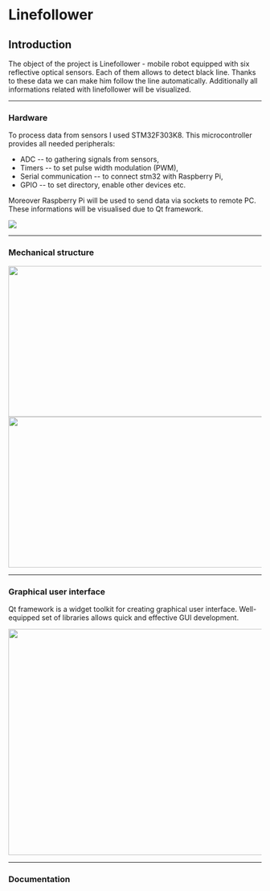 # Linefollower

## Introduction
The object of the project is Linefollower - mobile robot equipped with six reflective optical sensors. Each of them allows to detect black line. Thanks to these data we can make him follow the line automatically. Additionally all informations related with linefollower will be visualized. 

****
### Hardware
To process data from sensors I used STM32F303K8. This microcontroller provides all needed peripherals:
* ADC -- to gathering signals from sensors,
* Timers -- to set pulse width modulation (PWM),
* Serial communication -- to connect stm32 with Raspberry Pi,
* GPIO -- to set directory, enable other devices etc.

Moreover Raspberry Pi will be used to send data via sockets to remote PC. These informations will be visualised due to Qt framework.

<img src="https://user-images.githubusercontent.com/62670083/115558073-a3bec900-a2b2-11eb-996d-28144064d336.PNG" >

****
### Mechanical structure
<img src="https://user-images.githubusercontent.com/62670083/115558298-e1bbed00-a2b2-11eb-9e51-73908bf1ae6d.jpg" width="600" height="300"> 
<img src="https://user-images.githubusercontent.com/62670083/115558300-e2ed1a00-a2b2-11eb-83ec-ea6341b9fce7.jpg" width="600" height="300">

****
### Graphical user interface
Qt framework is a widget toolkit for creating graphical user interface. Well-equipped set of libraries allows quick and effective GUI development.

<img src="https://user-images.githubusercontent.com/62670083/115562552-e2ef1900-a2b6-11eb-90d7-00e5affdfbcd.png" width="900" height="450">


****
### Documentation
